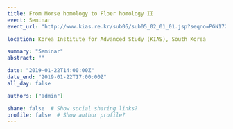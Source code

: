```yaml
---
title: From Morse homology to Floer homology II
event: Seminar
event_url: "http://www.kias.re.kr/sub05/sub05_02_01_01.jsp?seqno=PGN1720181212-0004&nowBlock=0&page=1&subject=&mjrcd=&mjrcd2=all&sdate=20190121&edate=20190125&keyField=spknm&keyWord=Ryuma%20Orita&list_url=/sub05/sub05_02_01.jsp&slides="

location: Korea Institute for Advanced Study (KIAS), South Korea

summary: "Seminar"
abstract: ""

date: "2019-01-22T14:00:00Z"
date_end: "2019-01-22T17:00:00Z"
all_day: false

authors: ["admin"]

share: false  # Show social sharing links?
profile: false  # Show author profile?
---
```

